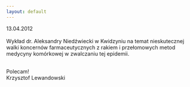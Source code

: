 ```yaml
---
layout: default
---
```


<!--106-->
13.04.2012<br><br>Wykład dr. Aleksandry Niedźwiecki w Kwidzyniu na temat nieskutecznej walki koncernów farmaceutycznych z rakiem i przełomowych metod medycyny komórkowej w zwalczaniu tej epidemii.<br><div><br></div><div>Polecam!</div><div>Krzysztof Lewandowski</div>